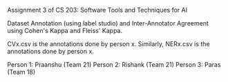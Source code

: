 Assignment 3 of CS 203: Software Tools and Techniques for AI

Dataset Annotation (using label studio) and Inter-Annotator Agreement using Cohen's Kappa and Fleiss' Kappa.

CVx.csv is the annotations done by person x.
Similarly, NERx.csv is the annotations done by person x.

Person 1: Praanshu (Team 21)
Person 2: Rishank (Team 21)
Person 3: Paras (Team 18)